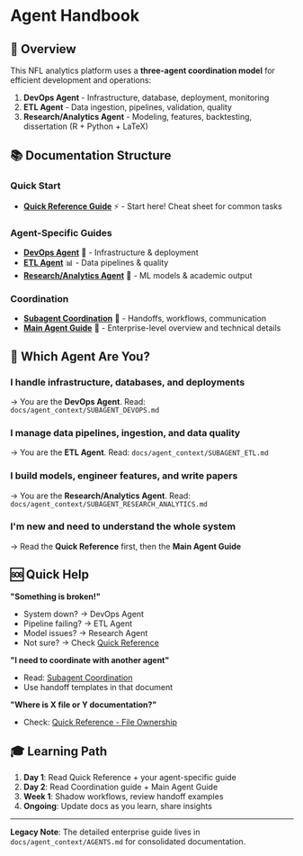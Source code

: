 # Agent Handbook

## 🎯 Overview

This NFL analytics platform uses a **three-agent coordination model** for efficient development and operations:

1. **DevOps Agent** - Infrastructure, database, deployment, monitoring
2. **ETL Agent** - Data ingestion, pipelines, validation, quality
3. **Research/Analytics Agent** - Modeling, features, backtesting, dissertation (R + Python + LaTeX)

## 📚 Documentation Structure

### Quick Start
- **[Quick Reference Guide](docs/agent_context/SUBAGENT_QUICK_REFERENCE.md)** ⚡ - Start here! Cheat sheet for common tasks

### Agent-Specific Guides
- **[DevOps Agent](docs/agent_context/SUBAGENT_DEVOPS.md)** 🔧 - Infrastructure & deployment
- **[ETL Agent](docs/agent_context/SUBAGENT_ETL.md)** 📊 - Data pipelines & quality
- **[Research/Analytics Agent](docs/agent_context/SUBAGENT_RESEARCH_ANALYTICS.md)** 🔬 - ML models & academic output

### Coordination
- **[Subagent Coordination](docs/agent_context/SUBAGENT_COORDINATION.md)** 🤝 - Handoffs, workflows, communication
- **[Main Agent Guide](docs/agent_context/AGENTS.md)** 📖 - Enterprise-level overview and technical details

## 🚀 Which Agent Are You?

### I handle infrastructure, databases, and deployments
→ You are the **DevOps Agent**. Read: `docs/agent_context/SUBAGENT_DEVOPS.md`

### I manage data pipelines, ingestion, and data quality
→ You are the **ETL Agent**. Read: `docs/agent_context/SUBAGENT_ETL.md`

### I build models, engineer features, and write papers
→ You are the **Research/Analytics Agent**. Read: `docs/agent_context/SUBAGENT_RESEARCH_ANALYTICS.md`

### I'm new and need to understand the whole system
→ Read the **Quick Reference** first, then the **Main Agent Guide**

## 🆘 Quick Help

**"Something is broken!"**
- System down? → DevOps Agent
- Pipeline failing? → ETL Agent  
- Model issues? → Research Agent
- Not sure? → Check [Quick Reference](docs/agent_context/SUBAGENT_QUICK_REFERENCE.md)

**"I need to coordinate with another agent"**
- Read: [Subagent Coordination](docs/agent_context/SUBAGENT_COORDINATION.md)
- Use handoff templates in that document

**"Where is X file or Y documentation?"**
- Check: [Quick Reference - File Ownership](docs/agent_context/SUBAGENT_QUICK_REFERENCE.md#-file-ownership-quick-map)

## 🎓 Learning Path

1. **Day 1**: Read Quick Reference + your agent-specific guide
2. **Day 2**: Read Coordination guide + Main Agent Guide  
3. **Week 1**: Shadow workflows, review handoff examples
4. **Ongoing**: Update docs as you learn, share insights

---

**Legacy Note**: The detailed enterprise guide lives in `docs/agent_context/AGENTS.md` for consolidated documentation.
